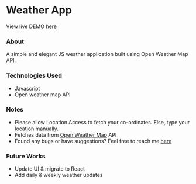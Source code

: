 
<h1>Weather App</h1>

View live DEMO <a href="https://weather.akhilkumar.ga/">here</a>

<h3>About</h3>

<p>A simple and elegant JS weather application built using Open Weather Map API.</p>

<h3>Technologies Used</h3>

* Javascript
* Open weather map API

<h3>Notes</h3>

* Please allow Location Access to fetch your co-ordinates. Else, type your location manually.
* Fetches data from <a href="https://openweathermap.org/api">Open Weather Map</a> API
* Found any bugs or have suggestions? Feel free to reach me <a href="https://akhilkumar.ga/">here</a>

<h3>Future Works</h3>

* Update UI & migrate to React
* Add daily & weekly weather updates
